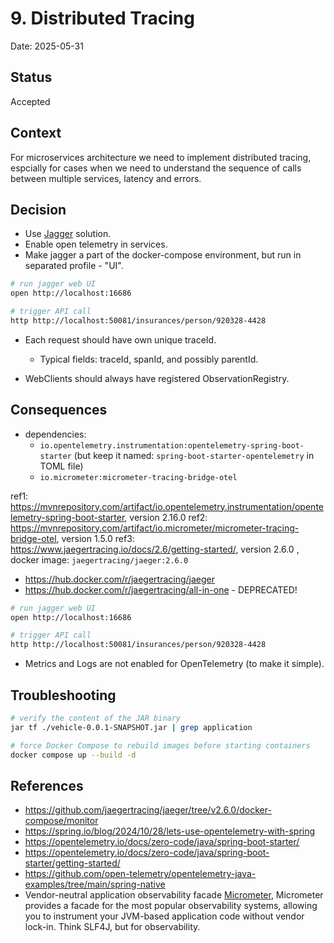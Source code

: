 # 9. Distributed Tracing

Date: 2025-05-31

## Status

Accepted

## Context

For microservices architecture we need to implement distributed tracing, espcially for cases when we
need to understand the sequence of calls between multiple services, latency and errors.

## Decision

- Use [Jagger](https://www.jaegertracing.io/) solution.
- Enable open telemetry in services.
- Make jagger a part of the docker-compose environment, but run in separated profile - "UI".

```bash
# run jagger web UI
open http://localhost:16686

# trigger API call
http http://localhost:50081/insurances/person/920328-4428
```

- Each request should have own unique traceId.
	- Typical fields: traceId, spanId, and possibly parentId.

- WebClients should always have registered ObservationRegistry.

## Consequences

- dependencies: 
  - `io.opentelemetry.instrumentation:opentelemetry-spring-boot-starter` (but keep it named: `spring-boot-starter-opentelemetry` in TOML file)
  - `io.micrometer:micrometer-tracing-bridge-otel`

ref1: https://mvnrepository.com/artifact/io.opentelemetry.instrumentation/opentelemetry-spring-boot-starter, version 2.16.0
ref2: https://mvnrepository.com/artifact/io.micrometer/micrometer-tracing-bridge-otel, version 1.5.0
ref3: https://www.jaegertracing.io/docs/2.6/getting-started/, version 2.6.0 , docker image: `jaegertracing/jaeger:2.6.0`
  - https://hub.docker.com/r/jaegertracing/jaeger
  - https://hub.docker.com/r/jaegertracing/all-in-one - DEPRECATED!

```bash
# run jagger web UI
open http://localhost:16686

# trigger API call
http http://localhost:50081/insurances/person/920328-4428
```

- Metrics and Logs are not enabled for OpenTelemetry (to make it simple).

## Troubleshooting

```bash
# verify the content of the JAR binary
jar tf ./vehicle-0.0.1-SNAPSHOT.jar | grep application

# force Docker Compose to rebuild images before starting containers
docker compose up --build -d
```

## References

- https://github.com/jaegertracing/jaeger/tree/v2.6.0/docker-compose/monitor
- https://spring.io/blog/2024/10/28/lets-use-opentelemetry-with-spring
- https://opentelemetry.io/docs/zero-code/java/spring-boot-starter/
- https://opentelemetry.io/docs/zero-code/java/spring-boot-starter/getting-started/ 
- https://github.com/open-telemetry/opentelemetry-java-examples/tree/main/spring-native
- Vendor-neutral application observability facade [Micrometer](https://micrometer.io/), Micrometer provides a facade for the most popular observability systems, allowing you to instrument your JVM-based application code without vendor lock-in. Think SLF4J, but for observability.

